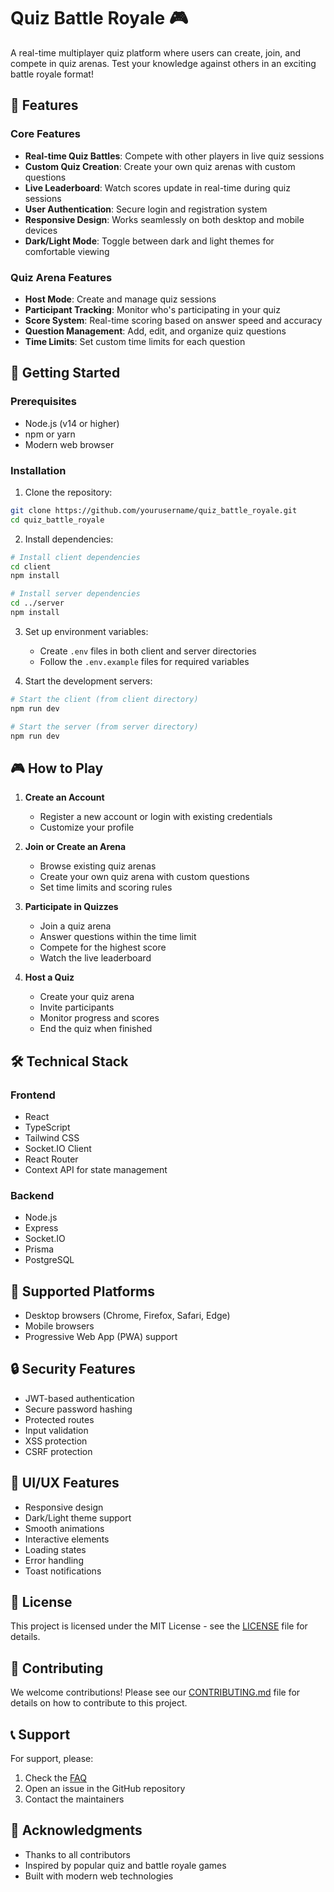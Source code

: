 # Quiz Battle Royale 🎮

A real-time multiplayer quiz platform where users can create, join, and compete in quiz arenas. Test your knowledge against others in an exciting battle royale format!

## 🌟 Features

### Core Features
- **Real-time Quiz Battles**: Compete with other players in live quiz sessions
- **Custom Quiz Creation**: Create your own quiz arenas with custom questions
- **Live Leaderboard**: Watch scores update in real-time during quiz sessions
- **User Authentication**: Secure login and registration system
- **Responsive Design**: Works seamlessly on both desktop and mobile devices
- **Dark/Light Mode**: Toggle between dark and light themes for comfortable viewing

### Quiz Arena Features
- **Host Mode**: Create and manage quiz sessions
- **Participant Tracking**: Monitor who's participating in your quiz
- **Score System**: Real-time scoring based on answer speed and accuracy
- **Question Management**: Add, edit, and organize quiz questions
- **Time Limits**: Set custom time limits for each question

## 🚀 Getting Started

### Prerequisites
- Node.js (v14 or higher)
- npm or yarn
- Modern web browser

### Installation

1. Clone the repository:
```bash
git clone https://github.com/yourusername/quiz_battle_royale.git
cd quiz_battle_royale
```

2. Install dependencies:
```bash
# Install client dependencies
cd client
npm install

# Install server dependencies
cd ../server
npm install
```

3. Set up environment variables:
   - Create `.env` files in both client and server directories
   - Follow the `.env.example` files for required variables

4. Start the development servers:
```bash
# Start the client (from client directory)
npm run dev

# Start the server (from server directory)
npm run dev
```

## 🎮 How to Play

1. **Create an Account**
   - Register a new account or login with existing credentials
   - Customize your profile

2. **Join or Create an Arena**
   - Browse existing quiz arenas
   - Create your own quiz arena with custom questions
   - Set time limits and scoring rules

3. **Participate in Quizzes**
   - Join a quiz arena
   - Answer questions within the time limit
   - Compete for the highest score
   - Watch the live leaderboard

4. **Host a Quiz**
   - Create your quiz arena
   - Invite participants
   - Monitor progress and scores
   - End the quiz when finished

## 🛠️ Technical Stack

### Frontend
- React
- TypeScript
- Tailwind CSS
- Socket.IO Client
- React Router
- Context API for state management

### Backend
- Node.js
- Express
- Socket.IO
- Prisma
- PostgreSQL

## 📱 Supported Platforms

- Desktop browsers (Chrome, Firefox, Safari, Edge)
- Mobile browsers
- Progressive Web App (PWA) support

## 🔒 Security Features

- JWT-based authentication
- Secure password hashing
- Protected routes
- Input validation
- XSS protection
- CSRF protection

## 🎨 UI/UX Features

- Responsive design
- Dark/Light theme support
- Smooth animations
- Interactive elements
- Loading states
- Error handling
- Toast notifications

## 📝 License

This project is licensed under the MIT License - see the [LICENSE](LICENSE) file for details.

## 🤝 Contributing

We welcome contributions! Please see our [CONTRIBUTING.md](CONTRIBUTING.md) file for details on how to contribute to this project.

## 📞 Support

For support, please:
1. Check the [FAQ](docs/FAQ.md)
2. Open an issue in the GitHub repository
3. Contact the maintainers

## 🙏 Acknowledgments

- Thanks to all contributors
- Inspired by popular quiz and battle royale games
- Built with modern web technologies 